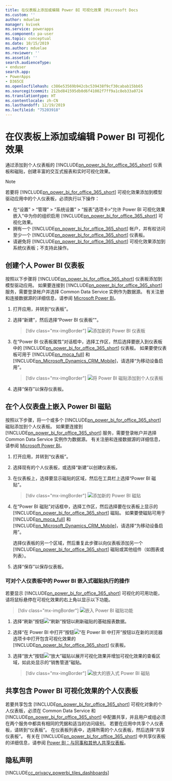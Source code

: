 ```yaml
---
title: 在仪表板上添加或编辑 Power BI 可视化效果 |Microsoft Docs
ms.custom: ''
author: mduelae
manager: kvivek
ms.service: powerapps
ms.component: pa-user
ms.topic: conceptual
ms.date: 10/15/2019
ms.author: mduelae
ms.reviewer: ''
ms.assetid: ''
search.audienceType:
- enduser
search.app:
- PowerApps
- D365CE
ms.openlocfilehash: c386e53569b942cbc539438f9cf30cabab15bb65
ms.sourcegitcommit: 212bd841595db0d6f41002f7ff9a1c8eb33a0724
ms.translationtype: HT
ms.contentlocale: zh-CN
ms.lasthandoff: 12/19/2019
ms.locfileid: "75203918"
---
```

# <a name="add-or-edit-power-bi-visualizations-on-your-dashboard"></a>在仪表板上添加或编辑 Power BI 可视化效果

通过添加到个人仪表板的 [!INCLUDE[pn_power_bi_for_office_365_short](../includes/pn-power-bi-for-office-365-short.md)] 仪表板和磁贴，创建丰富的交互式报表和实时可视化效果。  
  
> [!NOTE]
> 若要将 [!INCLUDE[pn_power_bi_for_office_365_short](../includes/pn-power-bi-for-office-365-short.md)] 可视化效果添加到模型驱动应用中的个人仪表板，必须执行以下操作：  
> 
> - 在“设置” > “管理” > “系统设置” > “报表”选项卡>“允许 Power BI 可视化效果嵌入”中为你的组织启用 [!INCLUDE[pn_power_bi_for_office_365_short](../includes/pn-power-bi-for-office-365-short.md)] 可视化效果。  
> - 拥有一个 [!INCLUDE[pn_power_bi_for_office_365_short](../includes/pn-power-bi-for-office-365-short.md)] 帐户，并有权访问至少一个 [!INCLUDE[pn_power_bi_for_office_365_short](../includes/pn-power-bi-for-office-365-short.md)] 仪表板。  
> - 请避免将 [!INCLUDE[pn_power_bi_for_office_365_short](../includes/pn-power-bi-for-office-365-short.md)] 可视化效果添加到系统仪表板；不支持此操作。
  

## <a name="create-a-personal-power-bi-dashboard"></a>创建个人 Power BI 仪表板
  按照以下步骤将 [!INCLUDE[pn_power_bi_for_office_365_short](../includes/pn-power-bi-for-office-365-short.md)] 仪表板添加到模型驱动应用。 如果要连接到 [!INCLUDE[pn_power_bi_for_office_365_short](../includes/pn-power-bi-for-office-365-short.md)] 服务，需要登录帐户并选择 Common Data Service 实例作为数据源。 有关注册和连接数据源的详细信息，请参阅 [Microsoft Power BI](https://powerbi.microsoft.com/)。  

1. 打开应用，并转到“仪表板”。
  
2. 选择“新建”，然后选择“Power BI 仪表板”"。  

   
    > [!div class="mx-imgBorder"] 
    > ![添加新的 Power BI 仪表板](media/pbi_1.png "添加新的 Power BI 仪表板") 

3. 在“Power BI 仪表板属性”对话框中，选择工作区，然后选择要嵌入到仪表板中的 [!INCLUDE[pn_power_bi_for_office_365_short](../includes/pn-power-bi-for-office-365-short.md)] 仪表板。 如果要使仪表板可用于 [!INCLUDE[pn_moca_full](../includes/pn-moca-full.md)] 和 [!INCLUDE[pn_Microsoft_Dynamics_CRM_Mobile](../includes/pn-dyn-365-phones.md)]，请选择“为移动设备启用”。

    
    > [!div class="mx-imgBorder"] 
    > ![将 Power BI 磁贴添加到个人仪表板](media/workspace-add-power-bi-dashboard.png "将 Power BI 磁贴添加到个人仪表板") 

4. 选择“保存”以保存仪表板。
 
## <a name="embed--power-bi-tiles-on-your-personal-dashboard"></a>在个人仪表盘上嵌入 Power BI 磁贴  
 按照以下步骤，将一个或多个 [!INCLUDE[pn_power_bi_for_office_365_short](../includes/pn-power-bi-for-office-365-short.md)] 磁贴添加到个人仪表板。 如果要连接到 [!INCLUDE[pn_power_bi_for_office_365_short](../includes/pn-power-bi-for-office-365-short.md)] 服务，需要登录帐户并选择 Common Data Service 实例作为数据源。 有关注册和连接数据源的详细信息，请参阅 [Microsoft Power BI](https://powerbi.microsoft.com/)。  
  
1. 打开应用，并转到“仪表板”。 
  
2. 选择现有的个人仪表板，或选择“新建”以创建仪表板。  
  
3. 在仪表板上，选择要显示磁贴的区域，然后在工具栏上选择“Power BI 磁贴”。  

   > [!div class="mx-imgBorder"] 
   > ![添加新的 Power BI 磁贴](media/pbi_2.png "添加新的 Power BI 磁贴") 
  
4. 在“Power BI 磁贴”对话框中，选择工作区，然后选择要在仪表板上显示的 [!INCLUDE[pn_power_bi_for_office_365_short](../includes/pn-power-bi-for-office-365-short.md)] 磁贴。 如果要使磁贴可用于 [!INCLUDE[pn_moca_full](../includes/pn-moca-full.md)] 和 [!INCLUDE[pn_Microsoft_Dynamics_CRM_Mobile](../includes/pn-dyn-365-phones.md)]，请选择“为移动设备启用”。  
  
     选择仪表板的另一个区域，然后重复此步骤以向仪表板添加另一个 [!INCLUDE[pn_power_bi_for_office_365_short](../includes/pn-power-bi-for-office-365-short.md)] 磁贴或其他组件（如图表或列表）。  
  
5. 选择“保存”以保存仪表板。  
  
  
### <a name="things-you-can-do-with-power-bi-embedded-tiles-in-personal-dashboards"></a>可对个人仪表板中的 Power BI 嵌入式磁贴执行的操作 

若要显示 [!INCLUDE[pn_power_bi_for_office_365_short](../includes/pn-power-bi-for-office-365-short.md)] 可视化的可用功能，请将鼠标悬停在可视化效果的右上角以显示以下功能。  
  
   > [!div class="mx-imgBorder"] 
   >![嵌入 Power BI 磁贴功能](media/embed-powerbi-tile-features.png "嵌入 Power BI 磁贴功能")  
  
1. 选择“刷新”按钮![“刷新”按钮](media/embed-pbi-tile-refresh-button.png "“刷新”按钮")以刷新磁贴的基础报表数据。  
  
2. 选择“在 Power BI 中打开”按钮![“在 Power BI 中打开”按钮](media/open-in-power-bi.png "“在 Power BI 中打开”按钮")以在新的浏览器选项卡中打开包含可视化效果的 [!INCLUDE[pn_power_bi_for_office_365_short](../includes/pn-power-bi-for-office-365-short.md)] 仪表板。  
  
3. 选择“放大”按钮![“放大”磁贴](media/embed-pbi-tile-enlarge-button.png "“放大”磁贴")以展开可视化效果并增加可视化效果的查看区域，如此处显示的“销售管道”磁贴。  
  
    > [!div class="mx-imgBorder"] 
    >![放大的嵌入式 Power BI 磁贴](media/embed-power-bi-tile-features.png "放大的嵌入式 Power BI 磁贴")  
  
 
## <a name="share-a-personal-dashboard-that-contains-power-bi-visualizations"></a>共享包含 Power BI 可视化效果的个人仪表板  
 若要共享包含 [!INCLUDE[pn_power_bi_for_office_365_short](../includes/pn-power-bi-for-office-365-short.md)] 可视化对象的个人仪表板，必须在 Common Data Service 和 [!INCLUDE[pn_power_bi_for_office_365_short](../includes/pn-power-bi-for-office-365-short.md)] 中配置共享，并且用户或组必须在两个服务中都具有相同的凭据和适当的访问级别。 若要在应用中共享个人仪表板，请转到“仪表板”。 在仪表板列表中，选择所需的个人仪表板，然后选择“共享仪表板”。 有关在 [!INCLUDE[pn_power_bi_for_office_365_short](../includes/pn-power-bi-for-office-365-short.md)] 中共享仪表板的详细信息，请参阅 [Power BI：与同事和其他人共享仪表板](https://powerbi.microsoft.com/documentation/powerbi-service-share-unshare-dashboard/)。  
  
<a name="privacy"></a>   
## <a name="privacy-notice"></a>隐私声明  
[!INCLUDE[cc_privacy_powerbi_tiles_dashboards](../includes/cc-privacy-powerbi-tiles-dashboards.md)]
  

